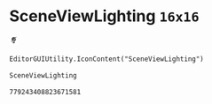 # SceneViewLighting `16x16`
<img src="/img/SceneViewLighting.png" width=16 height=16>

``` CSharp
EditorGUIUtility.IconContent("SceneViewLighting")
```
```
SceneViewLighting
```
```
779243408823671581
```
